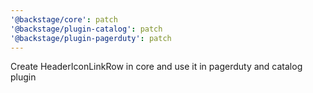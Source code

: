 ```yaml
---
'@backstage/core': patch
'@backstage/plugin-catalog': patch
'@backstage/plugin-pagerduty': patch
---
```


Create HeaderIconLinkRow in core and use it in pagerduty and catalog plugin
